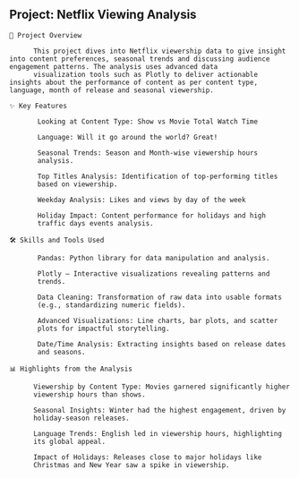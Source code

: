 ## Project: Netflix Viewing Analysis

    📜 Project Overview

          This project dives into Netflix viewership data to give insight into content preferences, seasonal trends and discussing audience engagement patterns. The analysis uses advanced data
          visualization tools such as Plotly to deliver actionable insights about the performance of content as per content type, language, month of release and seasonal viewership.

    ✨ Key Features

           Looking at Content Type: Show vs Movie Total Watch Time

           Language: Will it go around the world? Great!

           Seasonal Trends: Season and Month-wise viewership hours
           analysis.

           Top Titles Analysis: Identification of top-performing titles
           based on viewership.

           Weekday Analysis: Likes and views by day of the week

           Holiday Impact: Content performance for holidays and high
           traffic days events analysis.

    🛠️ Skills and Tools Used

           Pandas: Python library for data manipulation and analysis.

           Plotly — Interactive visualizations revealing patterns and
           trends.

           Data Cleaning: Transformation of raw data into usable formats
           (e.g., standardizing numeric fields).

           Advanced Visualizations: Line charts, bar plots, and scatter
           plots for impactful storytelling.

           Date/Time Analysis: Extracting insights based on release dates
           and seasons.

    📊 Highlights from the Analysis

          Viewership by Content Type: Movies garnered significantly higher
          viewership hours than shows.

          Seasonal Insights: Winter had the highest engagement, driven by
          holiday-season releases.

          Language Trends: English led in viewership hours, highlighting
          its global appeal.

          Impact of Holidays: Releases close to major holidays like
          Christmas and New Year saw a spike in viewership.
